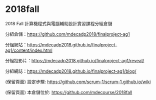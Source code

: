 # 2018fall
2018 Fall 計算機程式與電腦輔助設計實習課程分組倉儲

分組倉儲：https://github.com/mdecadp2018/finalproject-ag1

分組網站：https://mdecadp2018.github.io/finalproject-ag1/content/index.html

分組投影片：https://mdecadp2018.github.io/finalproject-ag1/reveal/

分組網誌：https://mdecadp2018.github.io/finalproject-ag1/blog/


(保留頁面)
設定步驟: https://github.com/scrum-1/scrum-1.github.io/wiki

(保留頁面)
本倉儲位於:  https://github.com/mdecourse/2018fall 
